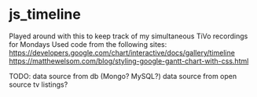 # js_timeline

Played around with this to keep track of my simultaneous TiVo recordings for Mondays
Used code from the following sites:
https://developers.google.com/chart/interactive/docs/gallery/timeline
https://matthewelsom.com/blog/styling-google-gantt-chart-with-css.html

TODO: 
data source from db (Mongo? MySQL?) 
data source from open source tv listings? 
